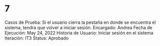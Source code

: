 # 7

Casos de Prueba: Si el usuario cierra la pestaña en donde se encuentra el sistema, tendra que volver a iniciar sesión.
Encargado: Andrea
Fecha de Ejecución: May 24, 2022
Historia de Usuario: Iniciar sesión en el sistema
Iteración: IT3
Status: Aprobado